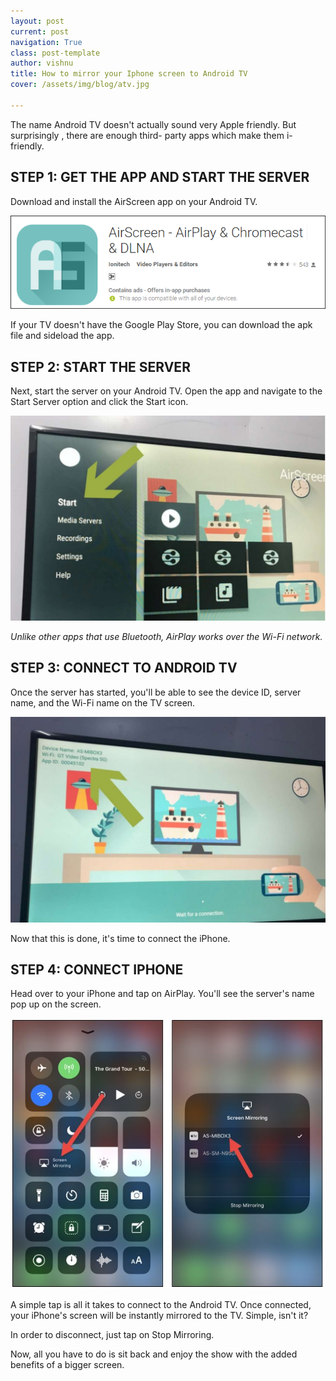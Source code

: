 ```yaml
---
layout: post
current: post
navigation: True
class: post-template
author: vishnu
title: How to mirror your Iphone screen to Android TV
cover: /assets/img/blog/atv.jpg

---
```


The name Android TV doesn't actually sound very Apple friendly. But surprisingly , there are enough third- party apps which make them i-friendly.

## STEP 1: GET THE APP AND START THE SERVER

Download and install the AirScreen app on your Android TV.

<a href="https://www.apkmonk.com/download-app/com.ionitech.airscreen/4_com.ionitech.airscreen_2018-08-29.apk/"> ![sm1](/assets/img/blog/sm1.png)</a>


If your TV doesn't have the Google Play Store, you can download the apk file and sideload the app.

## STEP 2: START THE SERVER

Next, start the server on your Android TV.
Open the app and navigate to the Start Server option and click the Start icon.

![sm2](/assets/img/blog/sm2.jpg)

*Unlike other apps that use Bluetooth, AirPlay works over the Wi-Fi network.*

## STEP 3: CONNECT TO ANDROID TV

Once the server has started, you'll be able to see the device ID, server name, and the Wi-Fi name on the TV screen.

![sm3](/assets/img/blog/sm3.jpg)

Now that this is done, it's time to connect the iPhone.

## STEP 4: CONNECT IPHONE

Head over to your iPhone and tap on AirPlay. You'll see the server's name pop up on the screen.

![sm4](/assets/img/blog/sm4.jpg)

A simple tap is all it takes to connect to the Android TV. Once connected, your iPhone's screen will be instantly mirrored to the TV. Simple, isn't it?

In order to disconnect, just tap on Stop Mirroring.

Now, all you have to do is sit back and enjoy the show with the added benefits of a bigger screen.
